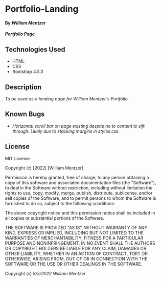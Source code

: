 # Portfolio-Landing

#### By _William Mentzer_

#### _Portfolio Page_

## Technologies Used

* HTML
* CSS
* Bootstrap 4.5.3

## Description

_To be used as a landing page for William Mentzer's Portfolio._

## Known Bugs

* _Horizontal scroll bar on page existing despite no to content to sift through. Likely due to stacking margins in styles.css ._

## License

MIT License

Copyright (c) [2022] [William Mentzer]

Permission is hereby granted, free of charge, to any person obtaining a copy
of this software and associated documentation files (the "Software"), to deal
in the Software without restriction, including without limitation the rights
to use, copy, modify, merge, publish, distribute, sublicense, and/or sell
copies of the Software, and to permit persons to whom the Software is
furnished to do so, subject to the following conditions:

The above copyright notice and this permission notice shall be included in all
copies or substantial portions of the Software.

THE SOFTWARE IS PROVIDED "AS IS", WITHOUT WARRANTY OF ANY KIND, EXPRESS OR
IMPLIED, INCLUDING BUT NOT LIMITED TO THE WARRANTIES OF MERCHANTABILITY,
FITNESS FOR A PARTICULAR PURPOSE AND NONINFRINGEMENT. IN NO EVENT SHALL THE
AUTHORS OR COPYRIGHT HOLDERS BE LIABLE FOR ANY CLAIM, DAMAGES OR OTHER
LIABILITY, WHETHER IN AN ACTION OF CONTRACT, TORT OR OTHERWISE, ARISING FROM,
OUT OF OR IN CONNECTION WITH THE SOFTWARE OR THE USE OR OTHER DEALINGS IN THE
SOFTWARE.

Copyright (c) _8/5/2022_ _William Mentzer_